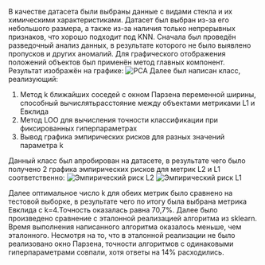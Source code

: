 В качестве датасета были выбраны данные с видами стекла и их химическими характеристиками. Датасет был выбран из-за его небольшого размера, а также из-за наличия только непрерывных признаков, что хорошо подходит под KNN.
Сначала был проведён разведочный анализ данных, в результате которого не было выявлено пропусков и других аномалий. Для графического отображения положений объектов был применён метод главных компонент. Результат изображён на графике:
![PCA](https://github.com/user-attachments/assets/f71e14e2-3c18-403a-aa64-93cace0d8bc6)
Далее был написан класс, реализующий:
1) Метод k ближайших соседей с окном Парзена переменной ширины, способный вычислятьрасстояние между объектами метриками L1 и Евклида
2) Метод LOO для вычисления точности классификации при фиксированных гиперпараметрах
3) Вывод графика эмпирических рисков для разных значений параметра k

Данный класс был апробирован на датасете, в результате чего было получено 2 графика эмпирических рисков для метрик L2 и L1 соответственно:
![Эмпирический риск L2](https://github.com/user-attachments/assets/adcc1b14-1caf-4b42-b3e0-ff1d70d94b97)
![Эмпирический риск L1](https://github.com/user-attachments/assets/41a83167-017f-4eba-a0df-fe4b4c145fae)

Далее оптимальное число k для обеих метрик было сравнено на тестовой выборке, в результате чего по итогу была выбрана метрика Евклида с k=4.Точность оказалась равна 70,7%.
Далее было произведено сравнение с эталонной реализацией алгоритма из sklearn. Время выполнения написанного алгоритма оказалось меньше, чем эталонного. Несмотря на то, что в эталонной реализации не было реализовано окно Парзена, точности алгоритмов с одинаковыми гиперпараметрами совпали, хотя ответы на 14% расходились.
